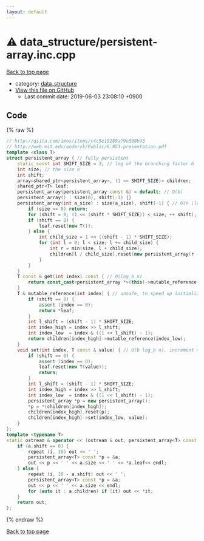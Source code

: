 ```yaml
---
layout: default
---
```


<!-- mathjax config similar to math.stackexchange -->
<script type="text/javascript" async
  src="https://cdnjs.cloudflare.com/ajax/libs/mathjax/2.7.5/MathJax.js?config=TeX-MML-AM_CHTML">
</script>
<script type="text/x-mathjax-config">
  MathJax.Hub.Config({
    TeX: { equationNumbers: { autoNumber: "AMS" }},
    tex2jax: {
      inlineMath: [ ['$','$'] ],
      processEscapes: true
    },
    "HTML-CSS": { matchFontHeight: false },
    displayAlign: "left",
    displayIndent: "2em"
  });
</script>

<script type="text/javascript" src="https://cdnjs.cloudflare.com/ajax/libs/jquery/3.4.1/jquery.min.js"></script>
<script src="https://cdn.jsdelivr.net/npm/jquery-balloon-js@1.1.2/jquery.balloon.min.js" integrity="sha256-ZEYs9VrgAeNuPvs15E39OsyOJaIkXEEt10fzxJ20+2I=" crossorigin="anonymous"></script>
<script type="text/javascript" src="../../assets/js/copy-button.js"></script>
<link rel="stylesheet" href="../../assets/css/copy-button.css" />


# :warning: data_structure/persistent-array.inc.cpp
<a href="../../index.html">Back to top page</a>

* category: <a href="../../index.html#c8f6850ec2ec3fb32f203c1f4e3c2fd2">data_structure</a>
* <a href="{{ site.github.repository_url }}/blob/master/data_structure/persistent-array.inc.cpp">View this file on GitHub</a>
    - Last commit date: 2019-06-03 23:08:10 +0900




## Code
{% raw %}
```cpp
// http://qiita.com/imos/items/c4c5e19289a79e598b93
// http://web.mit.edu/andersk/Public/6.851-presentation.pdf
template <class T>
struct persistent_array { // fully persistent
    static const int SHIFT_SIZE = 3; // log of the branching factor b
    int size; // the size n
    int shift;
    array<shared_ptr<persistent_array>, (1 << SHIFT_SIZE)> children;
    shared_ptr<T> leaf;
    persistent_array(persistent_array const &) = default; // O(b)
    persistent_array() : size(0), shift(-1) {}
    persistent_array(int a_size) : size(a_size), shift(-1) { // O(n \log_b n + m b \log_b n) for number of update m
        if (size == 0) return;
        for (shift = 0; (1 << (shift * SHIFT_SIZE)) < size; ++ shift);
        if (shift == 0) {
            leaf.reset(new T());
        } else {
            int child_size = 1 << ((shift - 1) * SHIFT_SIZE);
            for (int l = 0; l < size; l += child_size) {
                int r = min(size, l + child_size);
                children[l / child_size].reset(new persistent_array(r - l));
            }
        }
    }
    T const & get(int index) const { // O(log_b n)
        return const_cast<persistent_array *>(this)->mutable_reference(index);
    }
    T & mutable_reference(int index) { // unsafe, to speed up initialization
        if (shift == 0) {
            assert (index == 0);
            return *leaf;
        }
        int l_shift = (shift - 1) * SHIFT_SIZE;
        int index_high = index >> l_shift;
        int index_low  = index & ((1 << l_shift) - 1);
        return children[index_high]->mutable_reference(index_low);
    }
    void set(int index, T const & value) { // O(b log_b n), increment m
        if (shift == 0) {
            assert (index == 0);
            leaf.reset(new T(value));
            return;
        }
        int l_shift = (shift - 1) * SHIFT_SIZE;
        int index_high = index >> l_shift;
        int index_low  = index & ((1 << l_shift) - 1);
        persistent_array *p = new persistent_array();
        *p = *(children[index_high]);
        children[index_high].reset(p);
        children[index_high]->set(index_low, value);
    }
};
template <typename T>
static ostream & operator << (ostream & out, persistent_array<T> const & a) {
    if (a.shift == 0) {
        repeat (i, 10) out << ' ';
        persistent_array<T> const *p = &a;
        out << p << ' ' << a.size << ' ' << *a.leaf<< endl;
    } else {
        repeat (i, 10 - a.shift) out << ' ';
        persistent_array<T> const *p = &a;
        out << p << ' ' << a.size << endl;
        for (auto it : a.children) if (it) out << *it;
    }
    return out;
};

```
{% endraw %}

<a href="../../index.html">Back to top page</a>

